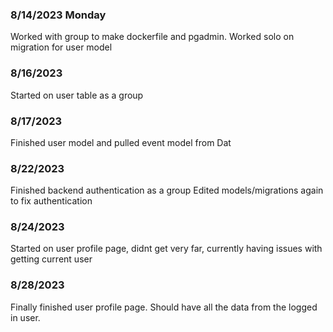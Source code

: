 ### 8/14/2023 Monday ###
Worked with group to make dockerfile and pgadmin.
Worked solo on migration for user model

### 8/16/2023 ###
Started on user table as a group

### 8/17/2023 ###
Finished user model and pulled event model from Dat

### 8/22/2023 ###
Finished backend authentication as a group
Edited models/migrations again to fix authentication

### 8/24/2023 ###
Started on user profile page, didnt get very far,
currently having issues with getting current user

### 8/28/2023 ###
Finally finished user profile page. Should have all the data
from the logged in user.
